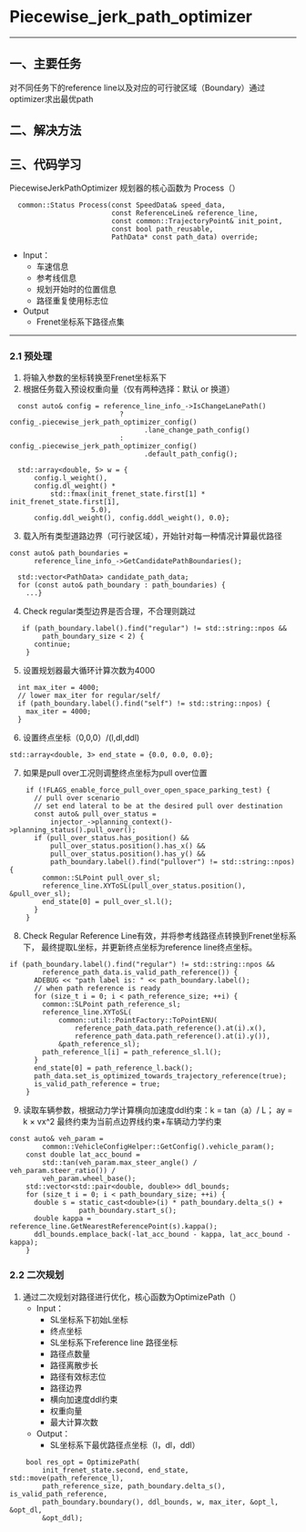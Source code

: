 # Piecewise_jerk_path_optimizer 
***
## 一、主要任务
对不同任务下的reference line以及对应的可行驶区域（Boundary）通过optimizer求出最优path
## 二、解决方法

## 三、代码学习
PiecewiseJerkPathOptimizer 规划器的核心函数为 Process（）
```
  common::Status Process(const SpeedData& speed_data,
                         const ReferenceLine& reference_line,
                         const common::TrajectoryPoint& init_point,
                         const bool path_reusable,
                         PathData* const path_data) override;
```
* Input：
    * 车速信息
    * 参考线信息
    * 规划开始时的位置信息
    * 路径重复使用标志位
* Output
    * Frenet坐标系下路径点集
***
### 2.1 预处理
1. 将输入参数的坐标转换至Frenet坐标系下
2. 根据任务载入预设权重向量（仅有两种选择：默认 or 换道）
```mermaid
  const auto& config = reference_line_info_->IsChangeLanePath()
                           ? config_.piecewise_jerk_path_optimizer_config()
                                 .lane_change_path_config()
                           : config_.piecewise_jerk_path_optimizer_config()
                                 .default_path_config();

  std::array<double, 5> w = {
      config.l_weight(),
      config.dl_weight() *
          std::fmax(init_frenet_state.first[1] * init_frenet_state.first[1],
                    5.0),
      config.ddl_weight(), config.dddl_weight(), 0.0};
```   
3. 载入所有类型道路边界（可行驶区域），开始针对每一种情况计算最优路径
```mermaid
const auto& path_boundaries =
      reference_line_info_->GetCandidatePathBoundaries();

  std::vector<PathData> candidate_path_data;
  for (const auto& path_boundary : path_boundaries) {
    ...}
```
4. Check regular类型边界是否合理，不合理则跳过
```mermaid
   if (path_boundary.label().find("regular") != std::string::npos &&
        path_boundary_size < 2) {
      continue;
    }
```   
5. 设置规划器最大循环计算次数为4000
  ```mermaid
    int max_iter = 4000;
    // lower max_iter for regular/self/
    if (path_boundary.label().find("self") != std::string::npos) {
      max_iter = 4000;
    }
```
6. 设置终点坐标（0,0,0）/(l,dl,ddl)
```mermaid
std::array<double, 3> end_state = {0.0, 0.0, 0.0};
```
7. 如果是pull over工况则调整终点坐标为pull over位置
```mermaid
    if (!FLAGS_enable_force_pull_over_open_space_parking_test) {
      // pull over scenario
      // set end lateral to be at the desired pull over destination
      const auto& pull_over_status =
          injector_->planning_context()->planning_status().pull_over();
      if (pull_over_status.has_position() &&
          pull_over_status.position().has_x() &&
          pull_over_status.position().has_y() &&
          path_boundary.label().find("pullover") != std::string::npos) {
        common::SLPoint pull_over_sl;
        reference_line.XYToSL(pull_over_status.position(), &pull_over_sl);
        end_state[0] = pull_over_sl.l();
      }
    }
```
8. Check Regular Reference Line有效，并将参考线路径点转换到Frenet坐标系下，
   最终提取L坐标，并更新终点坐标为reference line终点坐标。

```mermaid
if (path_boundary.label().find("regular") != std::string::npos &&
        reference_path_data.is_valid_path_reference()) {
      ADEBUG << "path label is: " << path_boundary.label();
      // when path reference is ready
      for (size_t i = 0; i < path_reference_size; ++i) {
        common::SLPoint path_reference_sl;
        reference_line.XYToSL(
            common::util::PointFactory::ToPointENU(
                reference_path_data.path_reference().at(i).x(),
                reference_path_data.path_reference().at(i).y()),
            &path_reference_sl);
        path_reference_l[i] = path_reference_sl.l();
      }
      end_state[0] = path_reference_l.back();
      path_data.set_is_optimized_towards_trajectory_reference(true);
      is_valid_path_reference = true;
    }
```
9. 读取车辆参数，根据动力学计算横向加速度ddl约束：k = tan（a）/ L； ay = k × vx^2
最终约束为当前点边界线约束+车辆动力学约束
```mermaid
const auto& veh_param =
        common::VehicleConfigHelper::GetConfig().vehicle_param();
    const double lat_acc_bound =
        std::tan(veh_param.max_steer_angle() / veh_param.steer_ratio()) /
        veh_param.wheel_base();
    std::vector<std::pair<double, double>> ddl_bounds;
    for (size_t i = 0; i < path_boundary_size; ++i) {
      double s = static_cast<double>(i) * path_boundary.delta_s() +
                 path_boundary.start_s();
      double kappa = reference_line.GetNearestReferencePoint(s).kappa();
      ddl_bounds.emplace_back(-lat_acc_bound - kappa, lat_acc_bound - kappa);
    }
```
### 2.2 二次规划
1. 通过二次规划对路径进行优化，核心函数为OptimizePath（）
    - Input：
      - SL坐标系下初始L坐标
      - 终点坐标
      - SL坐标系下reference line 路径坐标
      - 路径点数量
      - 路径离散步长
      - 路径有效标志位
      - 路径边界
      - 横向加速度ddl约束
      - 权重向量
      - 最大计算次数
    - Output：
      - SL坐标系下最优路径点坐标（l，dl，ddl）
```mermaid
    bool res_opt = OptimizePath(
        init_frenet_state.second, end_state, std::move(path_reference_l),
        path_reference_size, path_boundary.delta_s(), is_valid_path_reference,
        path_boundary.boundary(), ddl_bounds, w, max_iter, &opt_l, &opt_dl,
        &opt_ddl);
```
